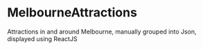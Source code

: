 # MelbourneAttractions
Attractions in and around Melbourne, manually grouped into Json, displayed using ReactJS

